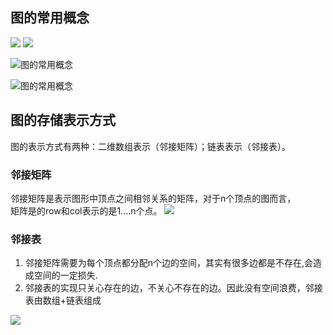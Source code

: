 ## 图的常用概念
![](https://youpaiyun.zongqilive.cn/image/20200927145539.png)
![](https://youpaiyun.zongqilive.cn/image/20200927150922.png)

![图的常用概念](https://youpaiyun.zongqilive.cn/image/20200915085939.png)

![图的常用概念](https://youpaiyun.zongqilive.cn/image/20200915085953.png)


## 图的存储表示方式
图的表示方式有两种：二维数组表示（邻接矩阵）；链表表示（邻接表）。

### 邻接矩阵
邻接矩阵是表示图形中顶点之间相邻关系的矩阵，对于n个顶点的图而言，  
矩阵是的row和col表示的是1....n个点。
![](https://youpaiyun.zongqilive.cn/image/20200915091219.png)



### 邻接表
1. 邻接矩阵需要为每个顶点都分配n个边的空间，其实有很多边都是不存在,会造成空间的一定损失.
2. 邻接表的实现只关心存在的边，不关心不存在的边。因此没有空间浪费，邻接表由数组+链表组成

![](https://youpaiyun.zongqilive.cn/image/20200915091309.png)

























